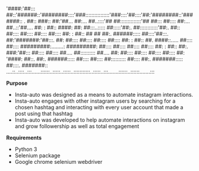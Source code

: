 
'####:'##::: ##::'######::'########::::'###::::::::::::::::'###::::'##::::'##:'########::'#######::
. ##:: ###:: ##:'##... ##:... ##..::::'## ##::::::::::::::'## ##::: ##:::: ##:... ##..::'##.... ##:
: ##:: ####: ##: ##:::..::::: ##:::::'##:. ##::::::::::::'##:. ##:: ##:::: ##:::: ##:::: ##:::: ##:
: ##:: ## ## ##:. ######::::: ##::::'##:::. ##:'#######:'##:::. ##: ##:::: ##:::: ##:::: ##:::: ##:
: ##:: ##. ####::..... ##:::: ##:::: #########:........: #########: ##:::: ##:::: ##:::: ##:::: ##:
: ##:: ##:. ###:'##::: ##:::: ##:::: ##.... ##:::::::::: ##.... ##: ##:::: ##:::: ##:::: ##:::: ##:
'####: ##::. ##:. ######::::: ##:::: ##:::: ##:::::::::: ##:::: ##:. #######::::: ##::::. #######::
....::..::::..:::......::::::..:::::..:::::..:::::::::::..:::::..:::.......::::::..::::::.......:::

**Purpose**

- Insta-auto was designed as a means to automate instagram interactions.
- Insta-auto engages with other instagram users by searching for a chosen hashtag and interacting with every user account that made a post using that hashtag
- Insta-auto was developed to help automate interactions on instagram and grow followership as well as total engagement

**Requirements**
- Python 3
- Selenium package
- Google chrome selenium webdriver
 
